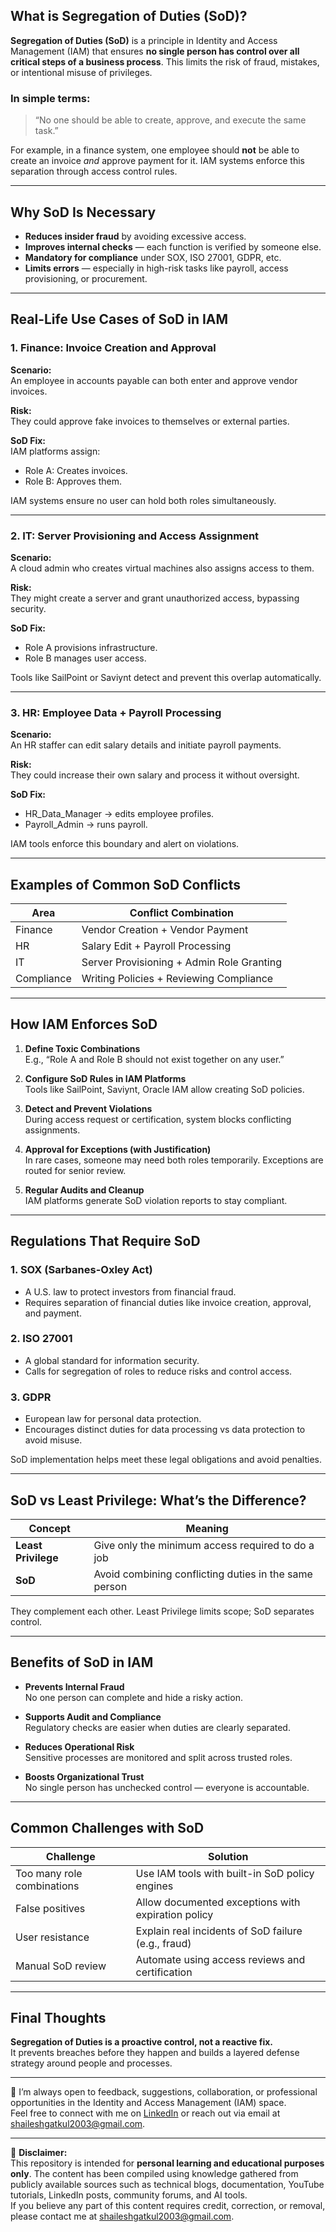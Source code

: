 

## What is Segregation of Duties (SoD)?

**Segregation of Duties (SoD)** is a principle in Identity and Access Management (IAM) that ensures **no single person has control over all critical steps of a business process**. This limits the risk of fraud, mistakes, or intentional misuse of privileges.

### In simple terms:
> “No one should be able to create, approve, and execute the same task.”

For example, in a finance system, one employee should **not** be able to create an invoice *and* approve payment for it. IAM systems enforce this separation through access control rules.

---

## Why SoD Is Necessary

- **Reduces insider fraud** by avoiding excessive access.
- **Improves internal checks** — each function is verified by someone else.
- **Mandatory for compliance** under SOX, ISO 27001, GDPR, etc.
- **Limits errors** — especially in high-risk tasks like payroll, access provisioning, or procurement.

---

## Real-Life Use Cases of SoD in IAM

### 1. Finance: Invoice Creation and Approval

**Scenario:**  
An employee in accounts payable can both enter and approve vendor invoices.

**Risk:**  
They could approve fake invoices to themselves or external parties.

**SoD Fix:**  
IAM platforms assign:
- Role A: Creates invoices.
- Role B: Approves them.

IAM systems ensure no user can hold both roles simultaneously.

---

### 2. IT: Server Provisioning and Access Assignment

**Scenario:**  
A cloud admin who creates virtual machines also assigns access to them.

**Risk:**  
They might create a server and grant unauthorized access, bypassing security.

**SoD Fix:**  
- Role A provisions infrastructure.
- Role B manages user access.

Tools like SailPoint or Saviynt detect and prevent this overlap automatically.

---

### 3. HR: Employee Data + Payroll Processing

**Scenario:**  
An HR staffer can edit salary details and initiate payroll payments.

**Risk:**  
They could increase their own salary and process it without oversight.

**SoD Fix:**  
- HR_Data_Manager → edits employee profiles.
- Payroll_Admin → runs payroll.

IAM tools enforce this boundary and alert on violations.

---

## Examples of Common SoD Conflicts

| Area         | Conflict Combination                     |
|--------------|-------------------------------------------|
| Finance      | Vendor Creation + Vendor Payment          |
| HR           | Salary Edit + Payroll Processing          |
| IT           | Server Provisioning + Admin Role Granting |
| Compliance   | Writing Policies + Reviewing Compliance   |

---

## How IAM Enforces SoD

1. **Define Toxic Combinations**  
   E.g., “Role A and Role B should not exist together on any user.”

2. **Configure SoD Rules in IAM Platforms**  
   Tools like SailPoint, Saviynt, Oracle IAM allow creating SoD policies.

3. **Detect and Prevent Violations**  
   During access request or certification, system blocks conflicting assignments.

4. **Approval for Exceptions (with Justification)**  
   In rare cases, someone may need both roles temporarily. Exceptions are routed for senior review.

5. **Regular Audits and Cleanup**  
   IAM platforms generate SoD violation reports to stay compliant.

---

## Regulations That Require SoD

### 1. **SOX (Sarbanes-Oxley Act)**
- A U.S. law to protect investors from financial fraud.
- Requires separation of financial duties like invoice creation, approval, and payment.

### 2. **ISO 27001**
- A global standard for information security.
- Calls for segregation of roles to reduce risks and control access.

### 3. **GDPR**
- European law for personal data protection.
- Encourages distinct duties for data processing vs data protection to avoid misuse.

SoD implementation helps meet these legal obligations and avoid penalties.

---

## SoD vs Least Privilege: What’s the Difference?

| Concept           | Meaning                                                  |
|-------------------|----------------------------------------------------------|
| **Least Privilege** | Give only the minimum access required to do a job       |
| **SoD**            | Avoid combining conflicting duties in the same person    |

They complement each other. Least Privilege limits scope; SoD separates control.

---

## Benefits of SoD in IAM

- **Prevents Internal Fraud**  
  No one person can complete and hide a risky action.

- **Supports Audit and Compliance**  
  Regulatory checks are easier when duties are clearly separated.

- **Reduces Operational Risk**  
  Sensitive processes are monitored and split across trusted roles.

- **Boosts Organizational Trust**  
  No single person has unchecked control — everyone is accountable.

---

## Common Challenges with SoD

| Challenge                  | Solution                                             |
|---------------------------|------------------------------------------------------|
| Too many role combinations | Use IAM tools with built-in SoD policy engines      |
| False positives            | Allow documented exceptions with expiration policy  |
| User resistance            | Explain real incidents of SoD failure (e.g., fraud) |
| Manual SoD review          | Automate using access reviews and certification     |

---

## Final Thoughts

**Segregation of Duties is a proactive control, not a reactive fix.**  
It prevents breaches before they happen and builds a layered defense strategy around people and processes.



---

💬 I’m always open to feedback, suggestions, collaboration, or professional opportunities in the Identity and Access Management (IAM) space.  
Feel free to connect with me on [LinkedIn](https://www.linkedin.com/in/shailesh-gatkul/) or reach out via email at [shaileshgatkul2003@gmail.com](mailto:shaileshgatkul2003@gmail.com).

---

📌 **Disclaimer:**  
This repository is intended for **personal learning and educational purposes only**. The content has been compiled using knowledge gathered from publicly available sources such as technical blogs, documentation, YouTube tutorials, LinkedIn posts, community forums, and AI tools.  
If you believe any part of this content requires credit, correction, or removal, please contact me at [shaileshgatkul2003@gmail.com](mailto:shaileshgatkul2003@gmail.com).

